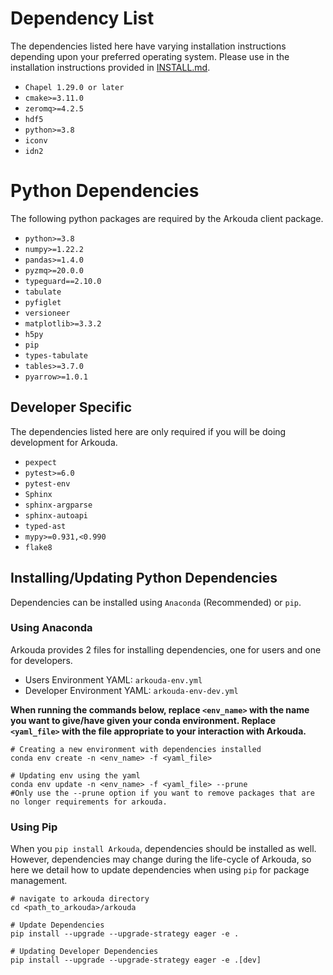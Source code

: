 # Dependency List

The dependencies listed here have varying installation instructions depending upon your preferred operating system. Please use in the installation instructions provided in [INSTALL.md](INSTALL.md).

- `Chapel 1.29.0 or later`
- `cmake>=3.11.0`
- `zeromq>=4.2.5`
- `hdf5`
- `python>=3.8`
- `iconv`
- `idn2`

# Python Dependencies

The following python packages are required by the Arkouda client package.

- `python>=3.8`
- `numpy>=1.22.2`
- `pandas>=1.4.0`
- `pyzmq>=20.0.0`
- `typeguard==2.10.0`
- `tabulate`
- `pyfiglet`
- `versioneer`
- `matplotlib>=3.3.2`
- `h5py`
- `pip`
- `types-tabulate`
- `tables>=3.7.0`
- `pyarrow>=1.0.1`

## Developer Specific

The dependencies listed here are only required if you will be doing development for Arkouda.

- `pexpect`
- `pytest>=6.0`
- `pytest-env`
- `Sphinx`
- `sphinx-argparse`
- `sphinx-autoapi`
- `typed-ast`
- `mypy>=0.931,<0.990`
- `flake8`

## Installing/Updating Python Dependencies

Dependencies can be installed using `Anaconda` (Recommended) or `pip`. 

### Using Anaconda
Arkouda provides 2 files for installing dependencies, one for users and one for developers. 

- Users Environment YAML: `arkouda-env.yml`
- Developer Environment YAML: `arkouda-env-dev.yml`

**When running the commands below, replace `<env_name>` with the name you want to give/have given your conda environment. Replace `<yaml_file>` with the file appropriate to your interaction with Arkouda.**
```commandline
# Creating a new environment with dependencies installed
conda env create -n <env_name> -f <yaml_file>

# Updating env using the yaml 
conda env update -n <env_name> -f <yaml_file> --prune 
#Only use the --prune option if you want to remove packages that are no longer requirements for arkouda.
```

### Using Pip
When you `pip install Arkouda`, dependencies should be installed as well. However, dependencies may change during the life-cycle of Arkouda, so here we detail how to update dependencies when using `pip` for package management.

```commandline
# navigate to arkouda directory
cd <path_to_arkouda>/arkouda

# Update Dependencies
pip install --upgrade --upgrade-strategy eager -e .

# Updating Developer Dependencies
pip install --upgrade --upgrade-strategy eager -e .[dev]
```
 
